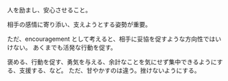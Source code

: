 人を励まし、安心させること。

相手の感情に寄り添い、支えようとする姿勢が重要。

ただ、encouragement として考えると、相手に妥協を促すような方向性ではいけない。
あくまでも活発な行動を促す。

褒める、行動を促す、勇気を与える、余計なことを気にせず集中できるようにする、支援する、など。
ただ、甘やかすのは違う。挫けないようにする。
